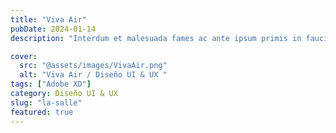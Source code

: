 ```yaml
---
title: "Viva Air"
pubDate: 2024-01-14
description: "Interdum et malesuada fames ac ante ipsum primis in faucibus. Fusce tincidun."

cover:
  src: "@assets/images/VivaAir.png"
  alt: "Viva Air / Diseño UI & UX "
tags: ["Adobe XD"]
category: Diseño UI & UX
slug: "la-salle"
featured: true
---
```


